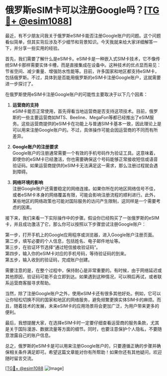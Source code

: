 # 俄罗斯eSIM卡可以注册Google吗？[[TG💪+ @esim1088](https://t.me/s/esim1088)]

最近，有不少朋友问我关于俄罗斯eSIM卡能否注册Google账户的问题。这个问题看似简单，但其实背后涉及不少细节和背景知识。今天我就来给大家详细解答一下，并分享一些实用的经验。

首先，我们需要了解什么是eSIM卡。eSIM卡是一种嵌入式SIM卡技术，它不像传统SIM卡那样需要实体卡槽，而是直接集成在设备中。这种技术的优点显而易见：节省空间、减少重量、增强防水性能等。目前，许多国家和地区都支持eSIM卡，包括俄罗斯。不过，具体到是否能用俄罗斯的eSIM卡注册Google账户，这就需要进一步探讨了。

在俄罗斯使用eSIM卡注册Google账户的可能性主要取决于以下几个因素：

1. **运营商的支持**  
   eSIM卡能否正常使用，首先得看当地运营商是否支持这项技术。目前，俄罗斯的一些主要运营商如MTS、Beeline、MegaFon等都已经推出了eSIM服务。这些运营商提供的eSIM卡在功能上与普通SIM卡基本一致，因此理论上是可以用来注册Google账户的。不过，具体操作可能会因运营商的不同而有所差异。

2. **Google账户的注册要求**  
   Google账户的注册通常需要一个有效的手机号码作为验证工具。这意味着，即使你的eSIM卡已经激活，你也需要确保这个号码能够正常接收短信或语音验证码。如果运营商提供的eSIM卡无法满足这一需求，那么注册过程就会遇到障碍。

3. **网络环境的影响**  
   注册Google账户还需要稳定的网络连接。如果你所在的地区网络信号不佳，或者eSIM卡本身的网络覆盖有限，可能会影响注册流程的顺利进行。此外，某些地区的网络政策也可能对国际服务的访问产生限制，这同样是一个需要考虑的因素。

接下来，我们来看一下实际操作中的步骤。假设你已经购买了一张俄罗斯的eSIM卡，并且成功激活了它，那么你可以按照以下步骤尝试注册Google账户：

第一步，打开手机上的Google应用程序或浏览器，进入Google账户注册页面。  
第二步，填写必要的个人信息，包括姓名、电子邮件地址等。  
第三步，在验证环节选择“通过短信接收验证码”。  
第四步，输入你的eSIM卡对应的手机号码，等待验证码的到来。  
第五步，输入收到的验证码，完成账户创建。

需要注意的是，在整个过程中，保持耐心是非常重要的。有时候，由于网络延迟或其他原因，验证码可能不会立即到达。如果遇到这种情况，可以稍后再试，或者联系运营商客服寻求帮助。

当然，除了注册Google账户之外，使用eSIM卡还有很多其他好处。例如，它可以让你轻松切换不同的国家和地区的网络服务，避免频繁更换实体SIM卡的麻烦。而且，随着技术的发展，未来eSIM卡的应用场景将会更加广泛，为用户带来更多的便利。

最后，我想提醒大家，在选择eSIM卡时一定要仔细查看运营商的服务条款，尤其是关于国际漫游、数据流量等方面的细节。同时，也要注意保护个人隐私，不要随意泄露自己的账户信息。

总之，俄罗斯的eSIM卡是可以用来注册Google账户的，只要遵循正确的步骤并确保相关条件满足即可。希望这篇文章能对你有所帮助！如果你还有其他疑问，欢迎随时留言交流。

[[TG💪+ @esim1088](https://t.me/s/esim1088) ![Image](https://i.postimg.cc/4NQfJmqS/Snipaste-2025-05-13-00-14-12.png)]